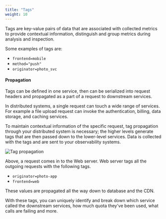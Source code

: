 ```yaml
---
title: "Tags"
weight: 10
---
```



Tags are key-value pairs of data that are associated with collected metrics to
provide contextual information, distinguish and group metrics during analysis and inspection.

Some examples of tags are:

* `frontend=mobile`
* `method="push"`
* `originator=photo_svc`

#### Propagation

Tags can be defined in one service, then can be serialized into request
headers and propagated as a part of a request to downstream services.

In distributed systems, a single request can touch a wide range of services.
For example a file upload request can invoke the authentication, billing, data storage,
and caching services.

To maintain contextual information of the specific request, tag propagation through
your distributed system is necessary; the higher levels generate tags that are then
passed down to the lower-level services. Data is collected with the tags and are
sent to your observability systems.

![Tag propagation](/img/tag-propagation.png)

Above, a request comes in to the Web server. Web server tags all the
outgoing requests with the following tags.

* `originator=photo-app`
* `frontend=web`

These values are propagated all the way down to database and the CDN.

With these tags, you can uniquely identify and break down which service called
the downstream services, how much quota they've been used, what calls are failing
and more.
